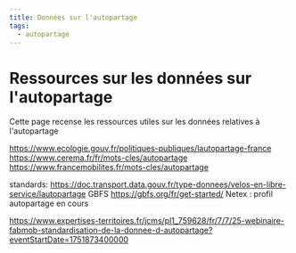 ```yaml
---
title: Données sur l'autopartage 
tags:
  - autopartage
---
```


# Ressources sur les données sur l'autopartage 

Cette page recense les ressources utiles sur les données relatives à l'autopartage

https://www.ecologie.gouv.fr/politiques-publiques/lautopartage-france 
https://www.cerema.fr/fr/mots-cles/autopartage 
https://www.francemobilites.fr/mots-cles/autopartage 

standards:
https://doc.transport.data.gouv.fr/type-donnees/velos-en-libre-service/lautopartage
GBFS https://gbfs.org/fr/get-started/ 
Netex : profil autopartage en cours

https://www.expertises-territoires.fr/jcms/pl1_759628/fr/7/7/25-webinaire-fabmob-standardisation-de-la-donnee-d-autopartage?eventStartDate=1751873400000 
